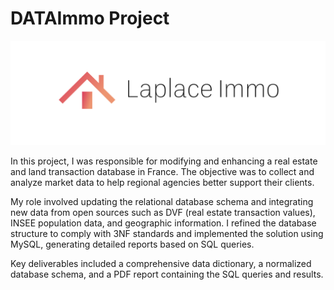 # DATAImmo Project

![alt text](https://github.com/Armeldt/SQL-RealEstateData/blob/main/Ressources/logo.png?raw=true)

In this project, I was responsible for modifying and enhancing a real estate and land transaction database in France. The objective was to collect and analyze market data to help regional agencies better support their clients.

My role involved updating the relational database schema and integrating new data from open sources such as DVF (real estate transaction values), INSEE population data, and geographic information. I refined the database structure to comply with 3NF standards and implemented the solution using MySQL, generating detailed reports based on SQL queries.

Key deliverables included a comprehensive data dictionary, a normalized database schema, and a PDF report containing the SQL queries and results.
